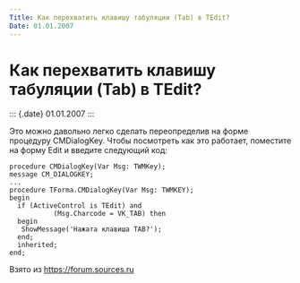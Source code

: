 ```yaml
---
Title: Как перехватить клавишу табуляции (Tab) в TEdit?
Date: 01.01.2007
---
```



Как перехватить клавишу табуляции (Tab) в TEdit?
================================================

::: {.date}
01.01.2007
:::

Это можно давольно легко сделать переопределив на форме процедуру
CMDialogKey. Чтобы посмотреть как это работает, поместите на форму Edit
и введите следующий код:

    procedure CMDialogKey(Var Msg: TWMKey); 
    message CM_DIALOGKEY;
    ...
    procedure TForma.CMDialogKey(Var Msg: TWMKEY);
    begin
      if (ActiveControl is TEdit) and
               (Msg.Charcode = VK_TAB) then
      begin
       ShowMessage('Нажата клавиша TAB?');
      end;
      inherited;
    end;

Взято из <https://forum.sources.ru>
